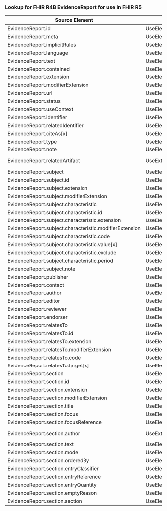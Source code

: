 ### Lookup for FHIR R4B EvidenceReport for use in FHIR R5

| Source Element | Usage | Target |
| -------------- | ----- | ------ |
| EvidenceReport.id | UseElementSameName | EvidenceReport.id |
| EvidenceReport.meta | UseElementSameName | EvidenceReport.meta |
| EvidenceReport.implicitRules | UseElementSameName | EvidenceReport.implicitRules |
| EvidenceReport.language | UseElementSameName | EvidenceReport.language |
| EvidenceReport.text | UseElementSameName | EvidenceReport.text |
| EvidenceReport.contained | UseElementSameName | EvidenceReport.contained |
| EvidenceReport.extension | UseElementSameName | EvidenceReport.extension |
| EvidenceReport.modifierExtension | UseElementSameName | EvidenceReport.modifierExtension |
| EvidenceReport.url | UseElementSameName | EvidenceReport.url |
| EvidenceReport.status | UseElementSameName | EvidenceReport.status |
| EvidenceReport.useContext | UseElementSameName | EvidenceReport.useContext |
| EvidenceReport.identifier | UseElementSameName | EvidenceReport.identifier |
| EvidenceReport.relatedIdentifier | UseElementSameName | EvidenceReport.relatedIdentifier |
| EvidenceReport.citeAs[x] | UseElementSameName | EvidenceReport.citeAs[x] |
| EvidenceReport.type | UseElementSameName | EvidenceReport.type |
| EvidenceReport.note | UseElementSameName | EvidenceReport.note |
| EvidenceReport.relatedArtifact | UseExtension | http://hl7.org/fhir/4.3/StructureDefinition/extension-EvidenceReport.relatedArtifact |
| EvidenceReport.subject | UseElementSameName | EvidenceReport.subject |
| EvidenceReport.subject.id | UseElementSameName | EvidenceReport.subject.id |
| EvidenceReport.subject.extension | UseElementSameName | EvidenceReport.subject.extension |
| EvidenceReport.subject.modifierExtension | UseElementSameName | EvidenceReport.subject.modifierExtension |
| EvidenceReport.subject.characteristic | UseElementSameName | EvidenceReport.subject.characteristic |
| EvidenceReport.subject.characteristic.id | UseElementSameName | EvidenceReport.subject.characteristic.id |
| EvidenceReport.subject.characteristic.extension | UseElementSameName | EvidenceReport.subject.characteristic.extension |
| EvidenceReport.subject.characteristic.modifierExtension | UseElementSameName | EvidenceReport.subject.characteristic.modifierExtension |
| EvidenceReport.subject.characteristic.code | UseElementSameName | EvidenceReport.subject.characteristic.code |
| EvidenceReport.subject.characteristic.value[x] | UseElementSameName | EvidenceReport.subject.characteristic.value[x] |
| EvidenceReport.subject.characteristic.exclude | UseElementSameName | EvidenceReport.subject.characteristic.exclude |
| EvidenceReport.subject.characteristic.period | UseElementSameName | EvidenceReport.subject.characteristic.period |
| EvidenceReport.subject.note | UseElementSameName | EvidenceReport.subject.note |
| EvidenceReport.publisher | UseElementSameName | EvidenceReport.publisher |
| EvidenceReport.contact | UseElementSameName | EvidenceReport.contact |
| EvidenceReport.author | UseElementSameName | EvidenceReport.author |
| EvidenceReport.editor | UseElementSameName | EvidenceReport.editor |
| EvidenceReport.reviewer | UseElementSameName | EvidenceReport.reviewer |
| EvidenceReport.endorser | UseElementSameName | EvidenceReport.endorser |
| EvidenceReport.relatesTo | UseElementSameName | EvidenceReport.relatesTo |
| EvidenceReport.relatesTo.id | UseElementSameName | EvidenceReport.relatesTo.id |
| EvidenceReport.relatesTo.extension | UseElementSameName | EvidenceReport.relatesTo.extension |
| EvidenceReport.relatesTo.modifierExtension | UseElementSameName | EvidenceReport.relatesTo.modifierExtension |
| EvidenceReport.relatesTo.code | UseElementSameName | EvidenceReport.relatesTo.code |
| EvidenceReport.relatesTo.target[x] | UseElementRenamed | EvidenceReport.relatesTo.target |
| EvidenceReport.section | UseElementSameName | EvidenceReport.section |
| EvidenceReport.section.id | UseElementSameName | EvidenceReport.section.id |
| EvidenceReport.section.extension | UseElementSameName | EvidenceReport.section.extension |
| EvidenceReport.section.modifierExtension | UseElementSameName | EvidenceReport.section.modifierExtension |
| EvidenceReport.section.title | UseElementSameName | EvidenceReport.section.title |
| EvidenceReport.section.focus | UseElementSameName | EvidenceReport.section.focus |
| EvidenceReport.section.focusReference | UseElementSameName | EvidenceReport.section.focusReference |
| EvidenceReport.section.author | UseExtension | http://hl7.org/fhir/4.3/StructureDefinition/extension-EvidenceReport.section.author |
| EvidenceReport.section.text | UseElementSameName | EvidenceReport.section.text |
| EvidenceReport.section.mode | UseElementSameName | EvidenceReport.section.mode |
| EvidenceReport.section.orderedBy | UseElementSameName | EvidenceReport.section.orderedBy |
| EvidenceReport.section.entryClassifier | UseElementSameName | EvidenceReport.section.entryClassifier |
| EvidenceReport.section.entryReference | UseElementSameName | EvidenceReport.section.entryReference |
| EvidenceReport.section.entryQuantity | UseElementSameName | EvidenceReport.section.entryQuantity |
| EvidenceReport.section.emptyReason | UseElementSameName | EvidenceReport.section.emptyReason |
| EvidenceReport.section.section | UseElementSameName | EvidenceReport.section.section |
